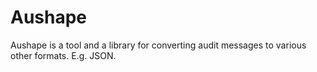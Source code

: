 Aushape
=======

Aushape is a tool and a library for converting audit messages to various other
formats. E.g. JSON.
